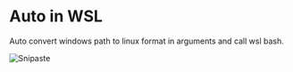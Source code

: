 # Auto in WSL

Auto convert windows path to linux format in arguments and call wsl bash.

![Snipaste](https://raw.githubusercontent.com/sxul/AutoInWSL/master/Snipaste)